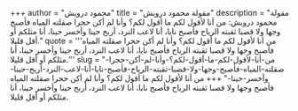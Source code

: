 +++
author = "محمود درويش"
title = "مقولة محمود درويش"
description = "مقولة محمود درويش: من أنا لأقول لكم ما أقول لكم؟ وأنا لم أكن حجرا صقلته المياه فأصبح وجها ولا قصبا ثقبته الرياح فأصبح نايا، أنا لاعب النرد، أربح حينا وأخسر حينا، أنا مثلكم أو أقل قليلا."
quote = '''من أنا لأقول لكم ما أقول لكم؟ وأنا لم أكن حجرا صقلته المياه فأصبح وجها ولا قصبا ثقبته الرياح فأصبح نايا، أنا لاعب النرد، أربح حينا وأخسر حينا، أنا مثلكم أو أقل قليلا.'''
slug = "من-أنا-لأقول-لكم-ما-أقول-لكم؟-وأنا-لم-أكن-حجرا-صقلته-المياه-فأصبح-وجها-ولا-قصبا-ثقبته-الرياح-فأصبح-نايا-أنا-لاعب-النرد-أربح-حينا-وأخسر-حينا-"
+++
من أنا لأقول لكم ما أقول لكم؟ وأنا لم أكن حجرا صقلته المياه فأصبح وجها ولا قصبا ثقبته الرياح فأصبح نايا، أنا لاعب النرد، أربح حينا وأخسر حينا، أنا مثلكم أو أقل قليلا.
